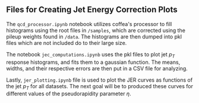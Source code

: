 ## Files for Creating Jet Energy Correction Plots

The `qcd_processor.ipynb` notebook utilizes coffea's processor to fill histograms using the root files in `/samples`, which are corrected using the pileup weights found in `/data`. The histograms are then dumped into pkl files which are not included do to their large size.

The notebook `jec_computations.ipynb` uses the pkl files to plot jet $p_{T}$ response histograms, and fits them to a gaussian function. The means, widths, and their respective errors are then put in a CSV file for analyzing.

Lastly, `jer_plotting.ipynb` file is used to plot the JER curves as functions of the jet $p_{T}$ for all datasets. The next goal will be to produced these curves for different values of the pseudorapidity parameter $\eta$.